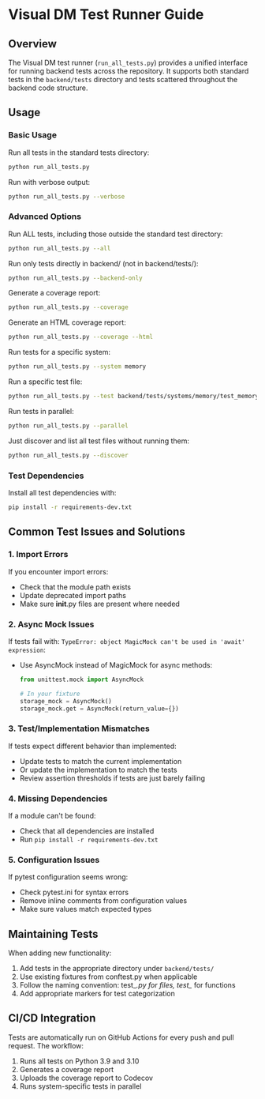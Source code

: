 # Visual DM Test Runner Guide

## Overview

The Visual DM test runner (`run_all_tests.py`) provides a unified interface for running backend tests across the repository. It supports both standard tests in the `backend/tests` directory and tests scattered throughout the backend code structure.

## Usage

### Basic Usage

Run all tests in the standard tests directory:
```bash
python run_all_tests.py
```

Run with verbose output:
```bash
python run_all_tests.py --verbose
```

### Advanced Options

Run ALL tests, including those outside the standard test directory:
```bash
python run_all_tests.py --all
```

Run only tests directly in backend/ (not in backend/tests/):
```bash
python run_all_tests.py --backend-only
```

Generate a coverage report:
```bash
python run_all_tests.py --coverage
```

Generate an HTML coverage report:
```bash
python run_all_tests.py --coverage --html
```

Run tests for a specific system:
```bash
python run_all_tests.py --system memory
```

Run a specific test file:
```bash
python run_all_tests.py --test backend/tests/systems/memory/test_memory_manager.py
```

Run tests in parallel:
```bash
python run_all_tests.py --parallel
```

Just discover and list all test files without running them:
```bash
python run_all_tests.py --discover
```

### Test Dependencies

Install all test dependencies with:
```bash
pip install -r requirements-dev.txt
```

## Common Test Issues and Solutions

### 1. Import Errors

If you encounter import errors:
- Check that the module path exists
- Update deprecated import paths
- Make sure __init__.py files are present where needed

### 2. Async Mock Issues

If tests fail with: `TypeError: object MagicMock can't be used in 'await' expression`:
- Use AsyncMock instead of MagicMock for async methods:
  ```python
  from unittest.mock import AsyncMock
  
  # In your fixture
  storage_mock = AsyncMock()
  storage_mock.get = AsyncMock(return_value={})
  ```

### 3. Test/Implementation Mismatches

If tests expect different behavior than implemented:
- Update tests to match the current implementation
- Or update the implementation to match the tests
- Review assertion thresholds if tests are just barely failing

### 4. Missing Dependencies

If a module can't be found:
- Check that all dependencies are installed
- Run `pip install -r requirements-dev.txt`

### 5. Configuration Issues

If pytest configuration seems wrong:
- Check pytest.ini for syntax errors
- Remove inline comments from configuration values
- Make sure values match expected types

## Maintaining Tests

When adding new functionality:
1. Add tests in the appropriate directory under `backend/tests/`
2. Use existing fixtures from conftest.py when applicable
3. Follow the naming convention: test_*.py for files, test_* for functions
4. Add appropriate markers for test categorization

## CI/CD Integration

Tests are automatically run on GitHub Actions for every push and pull request. The workflow:
1. Runs all tests on Python 3.9 and 3.10
2. Generates a coverage report
3. Uploads the coverage report to Codecov
4. Runs system-specific tests in parallel 